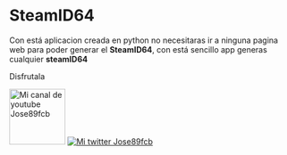 # SteamID64


Con está aplicacion creada en python no necesitaras ir a ninguna pagina web para poder generar el <b>SteamID64</b>, con está sencillo app generas cualquier <b>steamID64</b>




Disfrutala



<a title="Mi canal de youtube" href="https://youtube.com/c/jose89fcb"><img width="100" height="100" src="https://img.icons8.com/color/452/youtube-play.png" alt="Mi canal de youtube Jose89fcb" /></a>
<a title="Mi twitter" href="https://twitter.com/jose89fcb"><img src="https://img.icons8.com/color/452/twitter--v1.png" alt="Mi twitter Jose89fcb" /></a>


